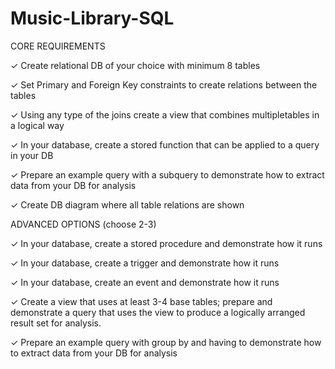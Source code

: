 # Music-Library-SQL

CORE REQUIREMENTS

✓ Create relational DB of your choice with minimum 8 tables

✓ Set Primary and Foreign Key constraints to create relations between the tables

✓ Using any type of the joins create a view that combines multipletables in a logical way

✓ In your database, create a stored function that can be applied to a query in your DB

✓ Prepare an example query with a subquery to demonstrate how to extract data from your DB for analysis

✓ Create DB diagram where all table relations are shown


ADVANCED OPTIONS (choose 2-3)

✓ In your database, create a stored procedure and demonstrate how it runs

✓ In your database, create a trigger and demonstrate how it runs

✓ In your database, create an event and demonstrate how it runs

✓ Create a view that uses at least 3-4 base tables; prepare and demonstrate a query that uses the view to produce a logically arranged result set for analysis.

✓ Prepare an example query with group by and having to demonstrate how to extract data from your DB for analysis
